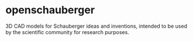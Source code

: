 openschauberger
===============

3D CAD models for Schauberger ideas and inventions, intended to be used by the scientific community for research purposes.
